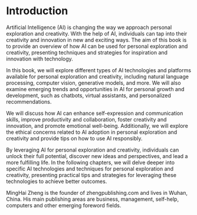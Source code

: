 # Introduction

Artificial Intelligence (AI) is changing the way we approach personal exploration and creativity. With the help of AI, individuals can tap into their creativity and innovation in new and exciting ways. The aim of this book is to provide an overview of how AI can be used for personal exploration and creativity, presenting techniques and strategies for inspiration and innovation with technology.

In this book, we will explore different types of AI technologies and platforms available for personal exploration and creativity, including natural language processing, computer vision, generative models, and more. We will also examine emerging trends and opportunities in AI for personal growth and development, such as chatbots, virtual assistants, and personalized recommendations.

We will discuss how AI can enhance self-expression and communication skills, improve productivity and collaboration, foster creativity and innovation, and promote emotional well-being. Additionally, we will explore the ethical concerns related to AI adoption in personal exploration and creativity and provide tips on how to use AI responsibly.

By leveraging AI for personal exploration and creativity, individuals can unlock their full potential, discover new ideas and perspectives, and lead a more fulfilling life. In the following chapters, we will delve deeper into specific AI technologies and techniques for personal exploration and creativity, presenting practical tips and strategies for leveraging these technologies to achieve better outcomes.

MingHai Zheng is the founder of zhengpublishing.com and lives in Wuhan, China. His main publishing areas are business, management, self-help, computers and other emerging foreword fields.
